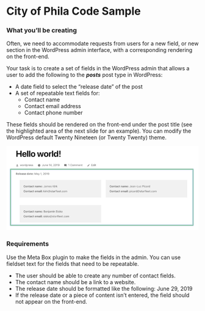 # City of Phila Code Sample

### What you’ll be creating

Often, we need to accommodate requests from users for a new field, or new section in the WordPress admin interface, with a corresponding rendering on the front-end. 

Your task is to create a set of fields in the WordPress admin that allows a user to add the following to the _**posts**_ post type in WordPress:

  - A date field to select the “release date” of the post
  - A set of repeatable text fields for: 
  	- Contact name
  	- Contact email address
  	- Contact phone number

These fields should be rendered on the front-end under the post title (see the highlighted area of the next slide for an example). You can modify the WordPress default Twenty Nineteen (or Twenty Twenty) theme. 

![Frontend-Render](https://github.com/pbrocks/city-of-phila/blob/authors/images/frontend-render.png?raw=true)

### Requirements

Use the Meta Box plugin to make the fields in the admin. You can use fieldset text for the fields that need to be repeatable. 

  - The user should be able to create any number of contact fields.
  - The contact name should be a link to a website.
  - The release date should be formatted like the following: June 29, 2019
  - If the release date or a piece of content isn’t entered, the field should not appear on the front-end.
